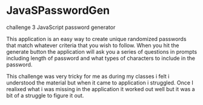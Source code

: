# JavaSPasswordGen
challenge 3 JavaScript password generator 

This application is an easy way to create unique randomized passwords that match whatever criteria that you wish to follow. When you hit the generate button the application will ask you a series of questions in prompts including length of password and what types of characters to include in the password. 

This challenge was very tricky for me as during my classes i felt i understood the material but when it came to application i struggled. Once I realixed what i was missing in the application it worked out well but it was a bit of a struggle to figure it out.